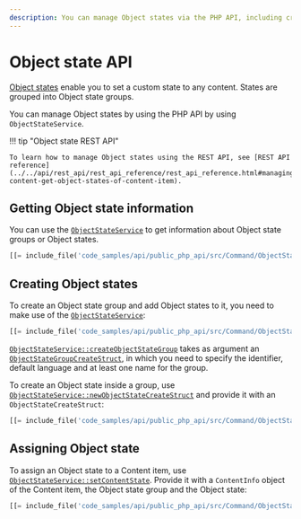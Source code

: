 ```yaml
---
description: You can manage Object states via the PHP API, including creating Object states and state groups and assigning them to Content items.
---
```


# Object state API

[Object states](object_states.md) enable you to set a custom state to any content.
States are grouped into Object state groups.

You can manage Object states by using the PHP API by using `ObjectStateService`.

!!! tip "Object state REST API"

    To learn how to manage Object states using the REST API, see [REST API reference](../../api/rest_api/rest_api_reference/rest_api_reference.html#managing-content-get-object-states-of-content-item).

## Getting Object state information

You can use the [`ObjectStateService`](../../api/php_api/php_api_reference/classes/Ibexa-Contracts-Core-Repository-ObjectStateService.html)
to get information about Object state groups or Object states.

``` php
[[= include_file('code_samples/api/public_php_api/src/Command/ObjectStateCommand.php', 48, 53) =]]
```

## Creating Object states

To create an Object state group and add Object states to it,
you need to make use of the [`ObjectStateService`](../../api/php_api/php_api_reference/classes/Ibexa-Contracts-Core-Repository-ObjectStateService.html):

``` php
[[= include_file('code_samples/api/public_php_api/src/Command/ObjectStateCommand.php', 57, 61) =]]
```

[`ObjectStateService::createObjectStateGroup`](../../api/php_api/php_api_reference/classes/Ibexa-Contracts-Core-Repository-ObjectStateService.html#method_createObjectStateGroup)
takes as argument an [`ObjectStateGroupCreateStruct`](../../api/php_api/php_api_reference/classes/Ibexa-Contracts-Core-Repository-Values-ObjectState-ObjectStateGroupCreateStruct.html),
in which you need to specify the identifier, default language and at least one name for the group.

To create an Object state inside a group,
use [`ObjectStateService::newObjectStateCreateStruct`](../../api/php_api/php_api_reference/classes/Ibexa-Contracts-Core-Repository-ObjectStateService.html#method_newObjectStateCreateStruct)
and provide it with an `ObjectStateCreateStruct`:

``` php
[[= include_file('code_samples/api/public_php_api/src/Command/ObjectStateCommand.php', 63, 67) =]]
```

## Assigning Object state

To assign an Object state to a Content item,
use [`ObjectStateService::setContentState`](../../api/php_api/php_api_reference/classes/Ibexa-Contracts-Core-Repository-ObjectStateService.html#method_setContentState).
Provide it with a `ContentInfo` object of the Content item, the Object state group and the Object state:

``` php
[[= include_file('code_samples/api/public_php_api/src/Command/ObjectStateCommand.php', 77, 82) =]]
```
